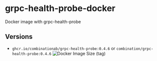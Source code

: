 # grpc-health-probe-docker
Docker image with grpc-health-probe


## Versions
* `ghcr.io/combinationab/grpc-health-probe:0.4.6` or `combination/grpc-health-probe:0.4.6` ![Docker Image Size (tag)](https://img.shields.io/docker/image-size/combination/grpc-health-probe/0.4.6)
